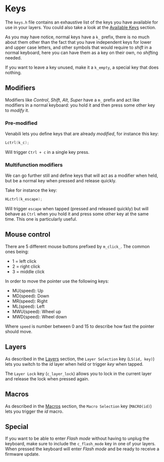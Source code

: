 # Keys

The `keys.h` file contains an exhaustive list of the keys you have available for
use in your layers. You could also take a look at the [Available
Keys](available_keys.md) section.

As you may have notice, normal keys have a `k_` prefix, there is no much about
them other than the fact that you have independent keys for lower and upper case
letters, and other symbols that would require to *shift* in a normal keyboard,
here you can have them as a key on their own, no *shift*ing needed.

If you want to leave a key unused, make it a `k_empty`, a special key
that does nothing.


## Modifiers

Modifiers like *Control*, *Shift*, *Alt*, *Super* have a `m_` prefix and act
like modifiers in a normal keyboard: you hold it and then press some other key
to *modify* it.

### Pre-modified

Venabili lets you define keys that are already *modified*, for instance this
key:

```c
Lctrl(k_c);
```

Will trigger `Ctrl + c` in a single key press.

### Multifunction modifiers

We can go further still and define keys that will act as a modifier when held,
but be a normal key when pressed and release quickly.

Take for instance the key:

```c
HLctrl(k_escape);
```

Will trigger `escape` when tapped (pressed and released quickly) but will behave
as `Ctrl` when you hold it and press some other key at the same time. This one
is particularly useful.


## Mouse control

There are 5 different mouse buttons prefixed by `m_click_`. The common ones
being:

- 1 = left click
- 2 = right click
- 3 = middle click

In order to move the pointer use the following keys:

- MU(speed): Up
- MD(speed): Down
- MR(speed): Right
- ML(speed): Left
- MWU(speed): Wheel up
- MWD(speed): Wheel down

Where `speed` is number between 0 and 15 to describe how fast the pointer should
move.


## Layers

As described in the [Layers](layers.md) section, the `Layer Selection` key
(`LS(id, key)`) lets you switch to the *id* layer when held or trigger *key*
when tapped.

The `Layer Lock` key (`c_layer_lock`) allows you to lock in the current layer
and release the lock when pressed again.


## Macros

As described in the [Macros](macros.md) section, the `Macro Selection` key
(`MACRO(id)`) lets you trigger the *id* macro.


## Special

If you want to be able to enter *Flash mode* without having to unplug the
keyboard, make sure to include the `c_flash_mode` key in one of your layers.
When pressed the keyboard will enter *Flash mode* and be ready to receive a
firmware update.
